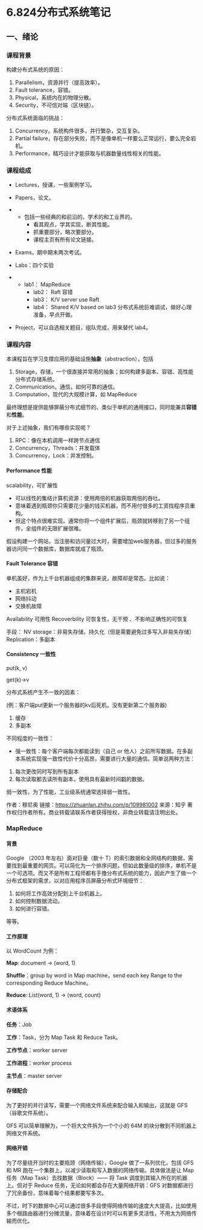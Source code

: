 # 6.824分布式系统笔记

## 一、绪论

### **课程背景**

构建分布式系统的原因：

1. Parallelism，资源并行（提高效率）。
2. Fault tolerance，容错。
3. Physical，系统内在的物理分散。
4. Security，不可信对端（区块链）。

分布式系统面临的挑战：

1. Concurrency，系统构件很多，并行繁杂，交互复杂。
2. Partial failure，存在部分失败，而不是像单机一样要么正常运行，要么完全宕机。
3. Performance，精巧设计才能获取与机器数量线性相关的性能。

### **课程组成**

- Lectures，授课，一些案例学习。

- Papers，论文。

- - 包括一些经典的和前沿的、学术的和工业界的。
    - 看其观点，学其实现，断其性能。
    - 抓重要部分，略次要部分。
    - 课程主页有所有论文链接。

- Exams，期中期末两次考试。

- Labs：四个实验

- - lab1： MapReduce
    - lab2： Raft 容错
    - lab3： K/V server use Raft
    - lab4： Shared K/V based on lab3
        分布式系统巨难调试，做好心理准备，早点开做。

- Project，可以自选相关题目，组队完成，用来替代 lab4。

### **课程内容**

本课程旨在学习支撑应用的基础设施**抽象**（abstraction），包括

1. Storage，存储，一个很直接并常用的抽象；如何构建多副本、容错、高性能分布式存储系统。
2. Communication，通信，如何可靠的通信。
3. Computation，现代的大规模计算，如 MapReduce

最终理想是提供能够屏蔽分布式细节的、类似于单机的通用接口，同时能兼具**容错**和**性能**。

对于上述抽象，我们有哪些实现呢？

1. RPC：像在本机调用一样跨节点通信
2. Concurrency，Threads：并发载体
3. Concurrency，Lock：并发控制。

#### **Performance 性能**

scalability，可扩展性

- 可以线性的集结计算机资源：使用两倍的机器获取两倍的吞吐。
- 意味着遇到瓶颈你只需要花少量的钱买机器，而不用付很多的工资找程序员重构。
- 但这个特点很难实现。通常你将一个组件扩展后，瓶颈就转移到了另一个组件，全组件的无限扩展很难。

假设构建一个网站，当注册和访问量过大时，需要增加web服务器，但过多的服务器访问同一个数据库，数据库就成了瓶颈。

#### **Fault Tolerance 容错**

单机虽好，作为上千台机器组成的集群来说，故障却是常态。比如说：

- 主机宕机
- 网络抖动
- 交换机故障

Availability 可用性
Recoverbility 可恢复性，无干预 、不影响正确性的可恢复

手段：
NV storage：非易失存储，持久化（但是需要避免过多写入非易失存储）
Replication：多副本

#### **Consistency 一致性**

put(k, v)

get(k)->v

分布式系统产生不一致的因素：

(例：客户端put更新一个服务器的kv后死机，没有更新第二个服务器)

1. 缓存
2. 多副本

不同程度的一致性：

- 强一致性：每个客户端每次都能读到（自己 or 他人）之前所写数据。在多副本系统实现强一致性代价十分高昂，需要进行大量的通信。简单说两种方法：

1. 每次更改同时写到所有副本
2. 每次读取都去读所有副本，使用具有最新时间戳的数据。

弱一致性，为了性能，工业级系统通常选择弱一致性。

作者：穆尼奥
链接：https://zhuanlan.zhihu.com/p/109981002
来源：知乎
著作权归作者所有。商业转载请联系作者获得授权，非商业转载请注明出处。



### **MapReduce**

#### **背景**

Google （2003 年左右）面对巨量（数十 T）的索引数据和全网结构的数据，需要找到最重要的网页。可以简化为一个排序问题，但如此数量级的排序，单机不是一个可选项。而又不是所有工程师都有手撸分布式系统的能力，因此产生了做一个分布式框架的需求，以对应用程序员屏蔽分布式环境细节：

1. 如何将工作高效分配到上千台机器上。
2. 如何控制数据流动。
3. 如何进行容错。

等等。

#### **工作原理**

以 WordCount 为例：

**Map**: document -> (word, 1)

**Shuffle**：group by word in Map machine，send each key Range to the corresponding Reduce Machine。

**Reduce**: List(word, 1) -> (word, count)

#### **术语体系**

**任务**：Job

**工作**：Task，分为 Map Task 和 Reduce Task。

**工作节点**：worker server

**工作进程**：worker process

**主节点**：master server

#### **存储配合**

为了更好的并行读写，需要一个网络文件系统来配合输入和输出，这就是 GFS（谷歌文件系统）。

GFS 可以简单理解为，一个将大文件拆为一个个小的 64M 的块分散到不同机器上网络文件系统。

#### **网络开销**

为了尽量绕开当时的主要瓶颈（网络传输），Google 做了一系列优化，包括 GFS 和 MR 跑在一个集群上，以减少读取和写入数据的网络传输。具体做法是让 Map 任务（Map Task）去找数据（Block）—— 将 Task 调度到其输入所在的机器上。但对于 Reduce 任务，无论如何都会存在大量网络开销：GFS 对数据都进行了冗余备份，意味着每个结果都要写多次。

不过，时下的数据中心可以通过很多手段使得网络传输的速度大大提高，比如使用多个根路由器进行分摊流量，意味着在设计时可以有更多灵活性，不用太为网络传输而优化。